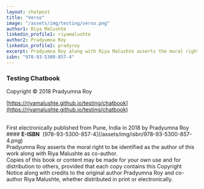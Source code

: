 ```yaml
---
layout: chatpost
title: "Verso"
image: "/assets/img/testing/verso.png"
author1: Riya Malushte
linkedin_profile1: riyamalushte
author2: Pradyumna Roy
linkedin_profile2: pradyroy
excerpt: Pradyumna Roy along with Riya Malushte asserts the moral right to be identified as the original authors of this work.
isbn: "978-93-5300-857-4"
---
```


### <b>Testing Chatbook</b>

Copyright © 2018 Pradyumna Roy

[https://riyamalushte.github.io/testing/chatbook](https://riyamalushte.github.io/testing/chatbook)

<br>
First electronically published from Pune, India in 2018 by Pradyumna Roy

<br>
#### <b>E-ISBN</b>&nbsp;  [978-93-5300-857-4](/assets/img/isbn/978-93-5300-857-4.png)

<br>
Pradyumna Roy asserts the moral right to be identified as the author of this work along with Riya Malushte as co-author.

<br>
Copies of this book or content may be made for your own use and for distribution to others, provided that each copy contains this Copyright Notice along with credits to the original author Pradyumna Roy and co-author Riya Malushte, whether distributed in print or electronically. 
